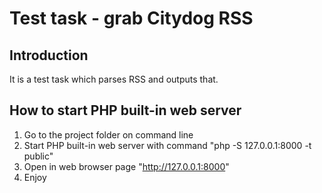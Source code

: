 Test task - grab Citydog RSS
========

Introduction
------------
It is a test task which parses RSS and outputs that.

How to start PHP built-in web server
------------
 1. Go to the project folder on command line
 2. Start PHP built-in web server with command "php -S 127.0.0.1:8000 -t public"
 3. Open in web browser page "http://127.0.0.1:8000"
 4. Enjoy